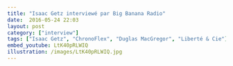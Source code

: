 ```yaml
---
title: "Isaac Getz interviewé par Big Banana Radio"
date:  2016-05-24 22:03
layout: post
category: ["interview"]
tags: ["Isaac Getz", "ChronoFlex", "Duglas MacGregor", "Liberté & Cie"]
embed_youtube: LtK40pRLWIQ
illustration: /images/LtK40pRLWIQ.jpg
---
```


